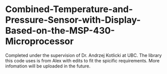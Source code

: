 # Combined-Temperature-and-Pressure-Sensor-with-Display-Based-on-the-MSP-430-Microprocessor
Completed under the supervision of Dr. Andrzej Kotlicki at UBC. 
The library this code uses is from Alex with edits to fit the spicific requirements. 
More infomation will be uploaded in the future. 

